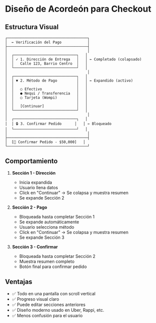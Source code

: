 # Diseño de Acordeón para Checkout

## Estructura Visual

```
┌─────────────────────────────────────┐
│  ← Verificación del Pago            │
├─────────────────────────────────────┤
│                                     │
│  ┌─────────────────────────────┐   │
│  │ ✓ 1. Dirección de Entrega   │   │ ← Completado (colapsado)
│  │   Calle 123, Barrio Centro  │   │
│  └─────────────────────────────┘   │
│                                     │
│  ┌─────────────────────────────┐   │
│  │ ▼ 2. Método de Pago         │   │ ← Expandido (activo)
│  │                             │   │
│  │   ○ Efectivo                │   │
│  │   ● Nequi / Transferencia   │   │
│  │   ○ Tarjeta (Wompi)         │   │
│  │                             │   │
│  │   [Continuar]               │   │
│  └─────────────────────────────┘   │
│                                     │
│  ┌─────────────────────────────┐   │
│  │ 🔒 3. Confirmar Pedido      │   │ ← Bloqueado
│  └─────────────────────────────┘   │
│                                     │
├─────────────────────────────────────┤
│  [🎉 Confirmar Pedido - $50,000]   │
└─────────────────────────────────────┘
```

## Comportamiento

1. **Sección 1 - Dirección**
   - Inicia expandida
   - Usuario llena datos
   - Click en "Continuar" → Se colapsa y muestra resumen
   - Se expande Sección 2

2. **Sección 2 - Pago**
   - Bloqueada hasta completar Sección 1
   - Se expande automáticamente
   - Usuario selecciona método
   - Click en "Continuar" → Se colapsa y muestra resumen
   - Se expande Sección 3

3. **Sección 3 - Confirmar**
   - Bloqueada hasta completar Sección 2
   - Muestra resumen completo
   - Botón final para confirmar pedido

## Ventajas

- ✅ Todo en una pantalla con scroll vertical
- ✅ Progreso visual claro
- ✅ Puede editar secciones anteriores
- ✅ Diseño moderno usado en Uber, Rappi, etc.
- ✅ Menos confusión para el usuario
